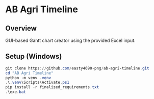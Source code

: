 # AB Agri Timeline

## Overview
GUI-based Gantt chart creator using the provided Excel input.

## Setup (Windows)

```powershell
git clone https://github.com/easty4690-png/ab-agri-timeline.git
cd "AB Agri Timeline"
python -m venv .venv
.\.venv\Scripts\Activate.ps1
pip install -r finalized_requirements.txt
.\exe.bat
